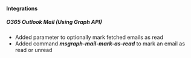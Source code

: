 
#### Integrations
##### O365 Outlook Mail (Using Graph API)
- Added parameter to optionally mark fetched emails as read
- Added command ***msgraph-mail-mark-as-read*** to mark an email as read or unread
